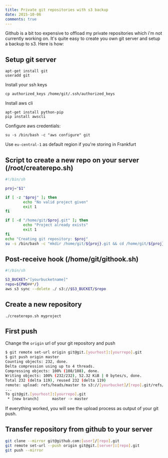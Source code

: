 ```yaml
---
title: Private git repositories with s3 backup
date: 2015-10-06
comments: true
---
```


Github is a bit too expensive to offload my private repositories which i'm not currently working on. It's quite easy to create you own git server and setup a backup to s3. Here is how:

<!--more-->

Setup git server
----------------
    apt-get install git
    useradd git

Install your ssh keys

    cp authorized_keys /home/git/.ssh/authorized_keys 

Install aws cli

    apt-get install python-pip
    pip install awscli


Configure aws credentials:

    su -s /bin/bash -c "aws configure" git

Use `eu-central-1` as default region if you're storing in Frankfurt

Script to create a new repo on your server (/root/createrepo.sh)
-------------
```bash
#!/bin/sh

proj="$1"

if [ -z "$proj" ]; then
        echo "No valid project given"
        exit 1
fi

if [ -d "/home/git/$proj.git" ]; then
        echo "Project already exists"
        exit 1
fi
echo "Creating git repository: $proj"
su -s /bin/bash -c "mkdir /home/git/${proj}.git && cd /home/git/${proj}.git && git init --bare && cp /home/git/githook.sh /home/git/${proj}.git/hooks/post-receive" git
```

Post-receive hook (/home/git/githook.sh)
------------
```bash
#!/bin/sh

S3_BUCKET="[yourbucketname]"
repo=${PWD##*/}
aws s3 sync --delete ./ s3://$S3_BUCKET/$repo
```

Create a new repository
----------

    ./createrepo.sh myproject

First push
----------
Change the `origin` url of your git repository and push
```bash
$ git remote set-url origin git@git.[yourhost]:[yourrepo].git
$ git push origin master
Counting objects: 232, done.
Delta compression using up to 4 threads.
Compressing objects: 100% (108/108), done.
Writing objects: 100% (232/232), 52.32 KiB | 0 bytes/s, done.
Total 232 (delta 119), reused 232 (delta 119)
remote: upload: refs/heads/master to s3://[yourbucket]/[repo].git/refs/heads/master
...
To git@git.[yourhost]:[yourrepo].git
 * [new branch]      master -> master
```

If everything worked, you will see the upload process as output of your git push.

Transfer repository from github to your server
-----------

```bash
git clone --mirror git@github.com:[user]/[repo].git
git remote set-url --push origin git@git.[server]:[repo].git
git push --mirror
```
